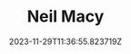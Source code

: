 ---
title: "Neil Macy"
category: "IndieWeb & Personal Blogs"
site_url: https://www.neilmacy.co.uk
feed_url: https://www.neilmacy.co.uk/feed.rss
date: 2023-11-29T11:36:55.823719Z
domain: www.neilmacy.co.uk

---